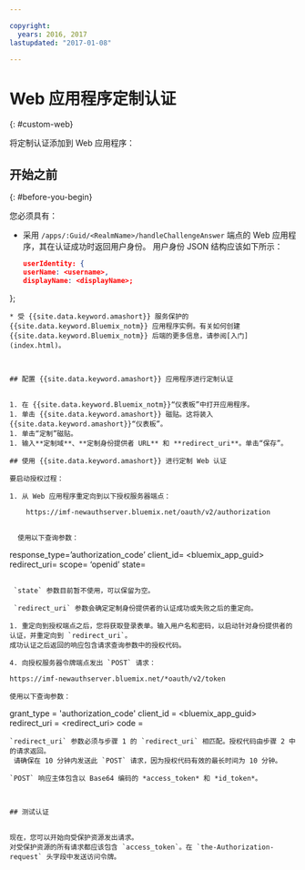 ```yaml
---

copyright:
  years: 2016, 2017
lastupdated: "2017-01-08"

---
```


# Web 应用程序定制认证
{: #custom-web}

将定制认证添加到 Web 应用程序：

## 开始之前
{: #before-you-begin}

您必须具有：
* 采用 `/apps/:Guid/<RealmName>/handleChallengeAnswer` 端点的 Web 应用程序，其在认证成功时返回用户身份。
用户身份 JSON 结构应该如下所示：

   ```json
  userIdentity: {
  userName: <username>,
  displayName: <displayName>;
 };
```
* 受 {{site.data.keyword.amashort}} 服务保护的 {{site.data.keyword.Bluemix_notm}} 应用程序实例。有关如何创建 {{site.data.keyword.Bluemix_notm}} 后端的更多信息，请参阅[入门](index.html)。



## 配置 {{site.data.keyword.amashort}} 应用程序进行定制认证


1. 在 {{site.data.keyword.Bluemix_notm}}“仪表板”中打开应用程序。
1. 单击 {{site.data.keyword.amashort}} 磁贴。这将装入 {{site.data.keyword.amashort}}“仪表板”。
1. 单击“定制”磁贴。
1. 输入**定制域**、**定制身份提供者 URL** 和 **redirect_uri**。单击“保存”。 

## 使用 {{site.data.keyword.amashort}} 进行定制 Web 认证

要启动授权过程：

1. 从 Web 应用程序重定向到以下授权服务器端点：

    https://imf-newauthserver.bluemix.net/oauth/v2/authorization


  使用以下查询参数：
   ```
   response_type=’authorization_code’
   client_id= <bluemix\_app\_guid>
   redirect_uri= <uri for the redirect after getting an authorization code>
   scope= ‘openid’
   state= <state>
   ```

    `state` 参数目前暂不使用，可以保留为空。

    `redirect_uri` 参数会确定定制身份提供者的认证成功或失败之后的重定向。

1. 重定向到授权端点之后，您将获取登录表单。输入用户名和密码，以启动针对身份提供者的认证，并重定向到 `redirect_uri`。
成功认证之后返回的响应包含请求查询参数中的授权代码。

4. 向授权服务器令牌端点发出 `POST` 请求：

 https://imf-newauthserver.bluemix.net/*oauth/v2/token

 使用以下查询参数：
 ```
 grant_type = 'authorization_code'
 client_id = <bluemix_app_guid>
 redirect_uri = <redirect_uri>
 code = <authorization code>
 ```
`redirect_uri` 参数必须与步骤 1 的 `redirect_uri` 相匹配。授权代码由步骤 2 中的请求返回。
  请确保在 10 分钟内发送此 `POST` 请求，因为授权代码有效的最长时间为 10 分钟。

`POST` 响应主体包含以 Base64 编码的 *access_token* 和 *id_token*。



## 测试认证


现在，您可以开始向受保护资源发出请求。
对受保护资源的所有请求都应该包含 `access_token`。在 `the-Authorization-request` 头字段中发送访问令牌。
